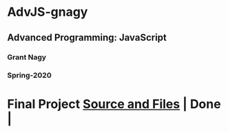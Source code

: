 # AdvJS-gnagy
## Advanced Programming: JavaScript
### Grant Nagy
### Spring-2020

# Final Project [Source and Files](https://github.com/grantnagy/AdvJS-gnagy/tree/master/project2) | Done |
